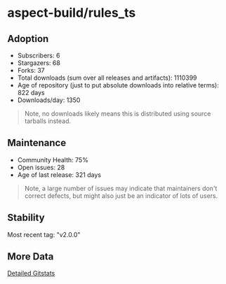 # aspect-build/rules_ts

## Adoption

- Subscribers: 6
- Stargazers: 68
- Forks: 37
- Total downloads (sum over all releases and artifacts): 1110399
- Age of repository (just to put absolute downloads into relative terms): 822 days
- Downloads/day: 1350

> Note, no downloads likely means this is distributed using source tarballs instead.

## Maintenance

- Community Health: 75%
- Open issues: 28
- Age of last release: 321 days

> Note, a large number of issues may indicate that maintainers don't correct defects, but might also
> just be an indicator of lots of users.

## Stability

Most recent tag: "v2.0.0"

## More Data

[Detailed Gitstats](/bazel-catalog/gitstats/aspect-build/rules_ts)

